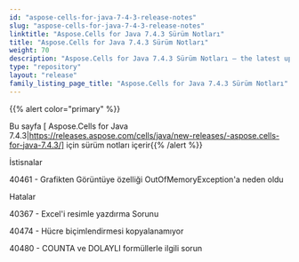 ```yaml
---
id: "aspose-cells-for-java-7-4-3-release-notes"
slug: "aspose-cells-for-java-7-4-3-release-notes"
linktitle: "Aspose.Cells for Java 7.4.3 Sürüm Notları"
title: "Aspose.Cells for Java 7.4.3 Sürüm Notları"
weight: 70
description: "Aspose.Cells for Java 7.4.3 Sürüm Notları – the latest updates and fixes."
type: "repository"
layout: "release"
family_listing_page_title: "Aspose.Cells for Java 7.4.3 Sürüm Notları"
---
```

{{% alert color="primary" %}} 

Bu sayfa [ Aspose.Cells for Java 7.4.3|https://releases.aspose.com/cells/java/new-releases/-aspose.cells-for-java-7.4.3/] için sürüm notları içerir{{% /alert %}} 

 İstisnalar

 40461 - Grafikten Görüntüye özelliği OutOfMemoryException'a neden oldu

 Hatalar

 40367 - Excel'i resimle yazdırma Sorunu

40474 - Hücre biçimlendirmesi kopyalanamıyor

 40480 - COUNTA ve DOLAYLI formüllerle ilgili sorun
